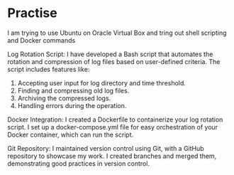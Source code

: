 # Practise
I am trying to use Ubuntu on Oracle Virtual Box and tring out shell scripting and Docker commands

Log Rotation Script:
I have developed a Bash script that automates the rotation and compression of log files based on user-defined criteria.
The script includes features like:
1. Accepting user input for log directory and time threshold.
2. Finding and compressing old log files.
3. Archiving the compressed logs.
4. Handling errors during the operation.

Docker Integration:
I created a Dockerfile to containerize your log rotation script.
I set up a docker-compose.yml file for easy orchestration of your Docker container, which can run the script.

Git Repository:
I maintained version control using Git, with a GitHub repository to showcase my work.
I created branches and merged them, demonstrating good practices in version control.
